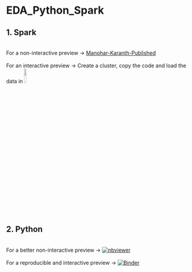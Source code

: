 # EDA_Python_Spark
## 1. Spark 
<br>For a non-interactive preview &#8594; [Manohar-Karanth-Published](https://databricks-prod-cloudfront.cloud.databricks.com/public/4027ec902e239c93eaaa8714f173bcfc/6045169530695950/4291558577842258/2454632054800086/latest.html)</br>
<br>For an interactive preview &#8594; Create a cluster, copy the code and load the data in  [<img src="https://go.granicus.com/rs/231-DWB-776/images/databricks.png" width="10%">](https://databricks.com/)</br>

## 2. Python
<br>For a better non-interactive preview &#8594; [![nbviewer](https://user-images.githubusercontent.com/2791223/29387450-e5654c72-8294-11e7-95e4-090419520edb.png)](https://nbviewer.jupyter.org/github/manoharkaranth/EDA_Python_Spark/blob/master/EDA_Python.ipynb)</br>
<br>For a reproducible and interactive preview &#8594; [![Binder](https://mybinder.org/badge_logo.svg)](https://mybinder.org/v2/gh/manoharkaranth/EDA_Python_Spark/master?filepath=EDA_Python.ipynb)<br/>
